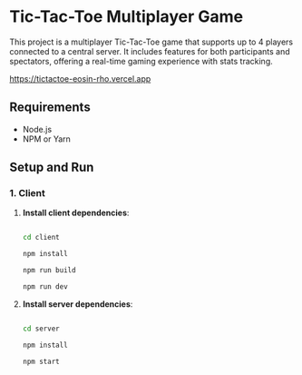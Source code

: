 # Tic-Tac-Toe Multiplayer Game

This project is a multiplayer Tic-Tac-Toe game that supports up to 4 players connected to a central server. It includes features for both participants and spectators, offering a real-time gaming experience with stats tracking.

https://tictactoe-eosin-rho.vercel.app

## Requirements

- Node.js
- NPM or Yarn

## Setup and Run

### 1. Client

1. **Install client dependencies**:
   ```bash

   cd client
   
   npm install

   npm run build

   npm run dev

1. **Install server dependencies**:
   ```bash

   cd server
   
   npm install

   npm start
